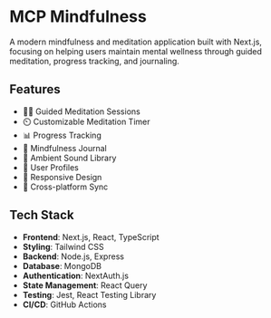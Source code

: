 # MCP Mindfulness

A modern mindfulness and meditation application built with Next.js, focusing on helping users maintain mental wellness through guided meditation, progress tracking, and journaling.

## Features

- 🧘‍♀️ Guided Meditation Sessions
- ⏲️ Customizable Meditation Timer
- 📊 Progress Tracking
- 📝 Mindfulness Journal
- 🎵 Ambient Sound Library
- 👥 User Profiles
- 📱 Responsive Design
- 🔄 Cross-platform Sync

## Tech Stack

- **Frontend**: Next.js, React, TypeScript
- **Styling**: Tailwind CSS
- **Backend**: Node.js, Express
- **Database**: MongoDB
- **Authentication**: NextAuth.js
- **State Management**: React Query
- **Testing**: Jest, React Testing Library
- **CI/CD**: GitHub Actions
